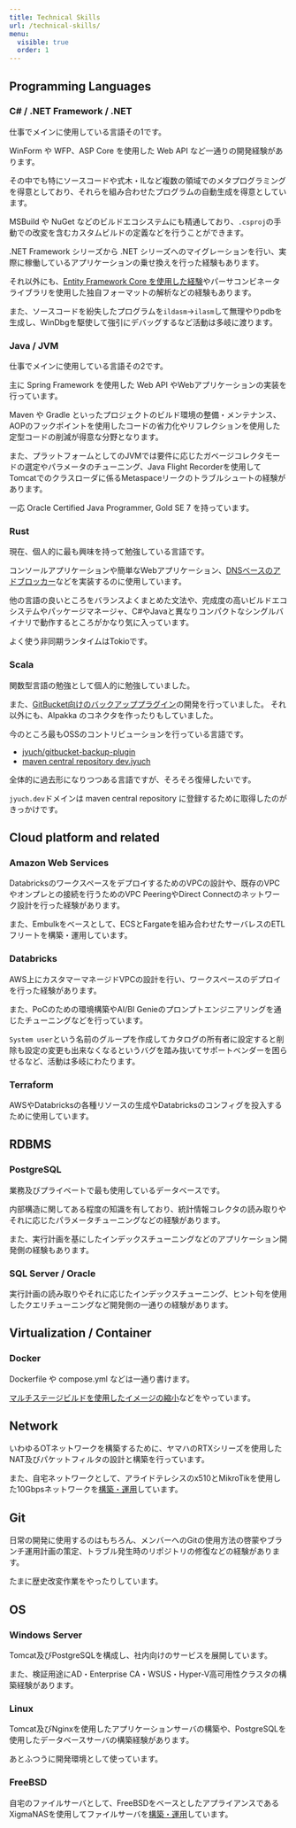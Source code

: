 ```yaml
---
title: Technical Skills
url: /technical-skills/
menu:
  visible: true
  order: 1
---
```



## Programming Languages

### C# / .NET Framework / .NET

仕事でメインに使用している言語その1です。

WinForm や WFP、ASP Core を使用した Web API など一通りの開発経験があります。

その中でも特にソースコードや式木・ILなど複数の領域でのメタプログラミングを得意としており、それらを組み合わせたプログラムの自動生成を得意としています。

MSBuild や NuGet などのビルドエコシステムにも精通しており、`.csproj`の手動での改変を含むカスタムビルドの定義などを行うことができます。

.NET Framework シリーズから .NET シリーズへのマイグレーションを行い、実際に稼働しているアプリケーションの乗せ換えを行った経験もあります。

それ以外にも、[Entity Framework Core を使用した経験](https://jyuch.hatenablog.com/entry/2022/10/02/162005)やパーサコンビネータライブラリを使用した独自フォーマットの解析などの経験もあります。

また、ソースコードを紛失したプログラムを`ildasm`→`ilasm`して無理やりpdbを生成し、WinDbgを駆使して強引にデバッグするなど活動は多岐に渡ります。

### Java / JVM

仕事でメインに使用している言語その2です。

主に Spring Framework を使用した Web API やWebアプリケーションの実装を行っています。

Maven や Gradle といったプロジェクトのビルド環境の整備・メンテナンス、AOPのフックポイントを使用したコードの省力化やリフレクションを使用した定型コードの削減が得意な分野となります。

また、プラットフォームとしてのJVMでは要件に応じたガベージコレクタモードの選定やパラメータのチューニング、Java Flight Recorderを使用してTomcatでのクラスローダに係るMetaspaceリークのトラブルシュートの経験があります。

一応 Oracle Certified Java Programmer, Gold SE 7 を持っています。

### Rust

現在、個人的に最も興味を持って勉強している言語です。

コンソールアプリケーションや簡単なWebアプリケーション、[DNSベースのアドブロッカー](https://github.com/jyuch/advoid)などを実装するのに使用しています。

他の言語の良いところをバランスよくまとめた文法や、完成度の高いビルドエコシステムやパッケージマネージャ、C#やJavaと異なりコンパクトなシングルバイナリで動作するところがかなり気に入っています。

よく使う非同期ランタイムはTokioです。

### Scala

関数型言語の勉強として個人的に勉強していました。

また、[GitBucket向けのバックアッププラグイン](https://github.com/jyuch/gitbucket-backup-plugin)の開発を行っていました。
それ以外にも、Alpakka のコネクタを作ったりもしていました。

今のところ最もOSSのコントリビューションを行っている言語です。

- [jyuch/gitbucket-backup-plugin](https://github.com/jyuch/gitbucket-backup-plugin)
- [maven central repository dev.jyuch](https://central.sonatype.com/namespace/dev.jyuch)

全体的に過去形になりつつある言語ですが、そろそろ復帰したいです。

`jyuch.dev`ドメインは maven central repository に登録するために取得したのがきっかけです。

## Cloud platform and related

### Amazon Web Services

DatabricksのワークスペースをデプロイするためのVPCの設計や、既存のVPCやオンプレとの接続を行うためのVPC PeeringやDirect Connectのネットワーク設計を行った経験があります。

また、Embulkをベースとして、ECSとFargateを組み合わせたサーバレスのETLフリートを構築・運用しています。

### Databricks

AWS上にカスタマーマネージドVPCの設計を行い、ワークスペースのデプロイを行った経験があります。

また、PoCのための環境構築やAI/BI Genieのプロンプトエンジニアリングを通じたチューニングなどを行っています。

`System user`という名前のグループを作成してカタログの所有者に設定すると削除も設定の変更も出来なくなるというバグを踏み抜いてサポートベンダーを困らせるなど、活動は多岐にわたります。

### Terraform

AWSやDatabricksの各種リソースの生成やDatabricksのコンフィグを投入するために使用しています。

## RDBMS

### PostgreSQL

業務及びプライベートで最も使用しているデータベースです。

内部構造に関してある程度の知識を有しており、統計情報コレクタの読み取りやそれに応じたパラメータチューニングなどの経験があります。

また、実行計画を基にしたインデックスチューニングなどのアプリケーション開発側の経験もあります。

### SQL Server / Oracle

実行計画の読み取りやそれに応じたインデックスチューニング、ヒント句を使用したクエリチューニングなど開発側の一通りの経験があります。

## Virtualization / Container

### Docker

Dockerfile や compose.yml などは一通り書けます。

[マルチステージビルドを使用したイメージの縮小](https://www.jyuch.dev/posts/2024/09-14-docker-cache/)などをやっています。

## Network

いわゆるOTネットワークを構築するために、ヤマハのRTXシリーズを使用したNAT及びパケットフィルタの設計と構築を行っています。

また、自宅ネットワークとして、アライドテレシスのx510とMikroTikを使用した10Gbpsネットワークを[構築・運用](https://jyuch.hatenablog.com/entry/2022/07/23/211721)しています。

## Git

日常の開発に使用するのはもちろん、メンバーへのGitの使用方法の啓蒙やブランチ運用計画の策定、トラブル発生時のリポジトリの修復などの経験があります。

たまに歴史改変作業をやったりしています。

## OS

### Windows Server

Tomcat及びPostgreSQLを構成し、社内向けのサービスを展開しています。

また、検証用途にAD・Enterprise CA・WSUS・Hyper-V高可用性クラスタの構築経験があります。

### Linux

Tomcat及びNginxを使用したアプリケーションサーバの構築や、PostgreSQLを使用したデータベースサーバの構築経験があります。

あとふつうに開発環境として使っています。

### FreeBSD

自宅のファイルサーバとして、FreeBSDをベースとしたアプライアンスであるXigmaNASを使用してファイルサーバを[構築・運用](https://jyuch.hatenablog.com/entry/2022/01/30/175006)しています。
